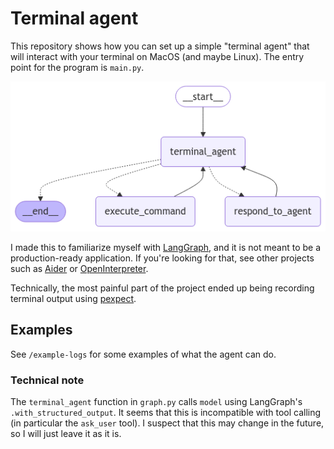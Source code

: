 # Terminal agent

This repository shows how you can set up a simple "terminal agent" that will interact with your terminal on MacOS (and maybe Linux). The entry point for the program is `main.py`.

![Graph](graph.png)

I made this to familiarize myself with [LangGraph](https://langchain-ai.github.io/langgraph/), and it is not meant to be a production-ready application. If you're looking for that, see other projects such as [Aider](https://github.com/Aider-AI/aider) or [OpenInterpreter](https://github.com/OpenInterpreter/open-interpreter).

Technically, the most painful part of the project ended up being recording terminal output using [pexpect](https://github.com/pexpect/pexpect).

## Examples

See `/example-logs` for some examples of what the agent can do. 

### Technical note

The `terminal_agent` function in `graph.py` calls `model` using LangGraph's `.with_structured_output`. It seems that this is incompatible with tool calling (in particular the `ask_user` tool). I suspect that this may change in the future, so I will just leave it as it is.
